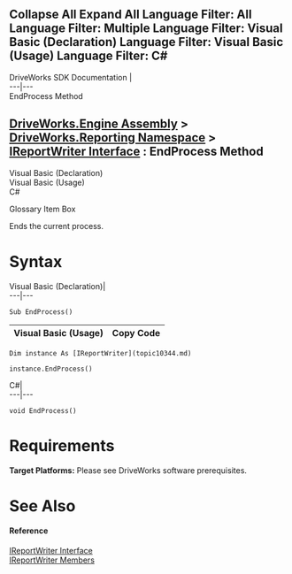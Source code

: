 Collapse All Expand All Language Filter: All  Language Filter: Multiple  Language Filter: Visual Basic (Declaration) Language Filter: Visual Basic (Usage) Language Filter: C#  
---  
DriveWorks SDK Documentation  |   
---|---  
EndProcess Method   
  
[DriveWorks.Engine Assembly](topic2156.md) > [DriveWorks.Reporting Namespace](topic10334.md) > [IReportWriter Interface](topic10344.md) : EndProcess Method  
---  
  
Visual Basic (Declaration)    
Visual Basic (Usage)    
C# 

Glossary Item Box

Ends the current process. 

# Syntax

Visual Basic (Declaration)|   
---|---  
      
    
    Sub EndProcess()   
  
Visual Basic (Usage)| Copy Code  
---|---  
      
    
    Dim instance As [IReportWriter](topic10344.md)
     
    instance.EndProcess()  
  
C#|   
---|---  
      
    
    void EndProcess()  
  
# Requirements

**Target Platforms:** Please see DriveWorks software prerequisites.

# See Also

#### Reference

[IReportWriter Interface](topic10344.md)   
[IReportWriter Members](topic10345.md)


